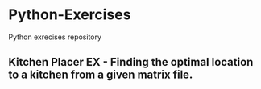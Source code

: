 # Python-Exercises
Python exrecises repository
## Kitchen Placer EX - Finding the optimal location to a kitchen from a given matrix file.
